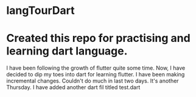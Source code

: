 # langTourDart
# Created this repo for practising and learning dart language.
I have been following the growth of flutter quite some time.
Now, I have decided to dip my toes into dart for learning flutter.
I have been making incremental changes. Couldn't do much in last two days.
It's another Thursday. I have added another dart fil titled test.dart

